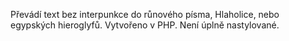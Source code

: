 Převádí text bez interpunkce do růnového písma, Hlaholice, nebo egypských hieroglyfů.
Vytvořeno v PHP.
Není úplně nastylované.
